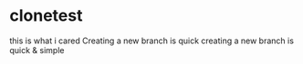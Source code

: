 # clonetest
this is what i cared
Creating a new branch is quick
creating a new branch is quick & simple
